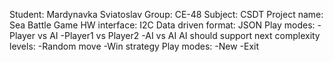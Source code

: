 Student: Mardynavka Sviatoslav
Group: CE-48
Subject: CSDT
Project name: Sea Battle Game
HW interface: I2C
Data driven format: JSON
Play modes:
  -Player vs AI
  -Player1 vs Player2
  -AI vs AI
AI should support next complexity levels:
  -Random move
  -Win strategy
Play modes:
  -New
  -Exit
